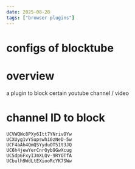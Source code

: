 ```yaml
---
date: 2025-08-28
tags: ["browser plugins"]
---
```


# configs of blocktube

# overview
a plugin to block certain youtube channel / video

# channel ID to block
```
UCVWQWc8PXy6Itt7YNrivOYw
UCXUyg1vYSupswhi0zNeD-5w
UCF4aAh4QmQSYyduOT51t3JQ
UC6h4jewYerCnrOyb9GwXcug
UC5dp6FxyIJmXLQv-9RYOTfA
UCbulh9WdLtEXiooRcYK7SWw
```
